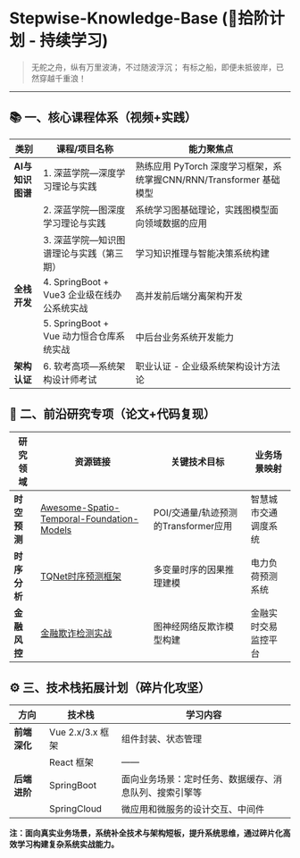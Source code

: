 # Stepwise-Knowledge-Base  (🚀拾阶计划 - 持续学习)

> 无舵之舟，纵有万里波涛，不过随波浮沉；
> 有标之船，即便未抵彼岸，已然穿越千重浪！

---

## 📚 一、核心课程体系（视频+实践）

| 类别             | 课程/项目名称                               | 能力聚焦点                                                   |
| ---------------- | ------------------------------------------- | ------------------------------------------------------------ |
| **AI与知识图谱** | 1. 深蓝学院—深度学习理论与实践              | 熟练应用 PyTorch 深度学习框架，系统掌握CNN/RNN/Transformer 基础模型 |
|                  | 2. 深蓝学院—图深度学习理论与实践            | 系统学习图基础理论，实践图模型面向领域数据的应用             |
|                  | 3. 深蓝学院—知识图谱理论与实践（第三期）    | 学习知识推理与智能决策系统构建                               |
| **全栈开发**     | 4. SpringBoot + Vue3 企业级在线办公系统实战 | 高并发前后端分离架构开发                                     |
|                  | 5. SpringBoot + Vue 动力恒合仓库系统实战    | 中后台业务系统开发能力                                       |
| **架构认证**     | 6. 软考高项—系统架构设计师考试              | 职业认证 - 企业级系统架构设计方法论                          |


## 🔬 二、前沿研究专项（论文+代码复现）

| 研究领域     | 资源链接                                                     | 关键技术目标                         | 业务场景映射         |
| ------------ | ------------------------------------------------------------ | ------------------------------------ | -------------------- |
| **时空预测** | [Awesome-Spatio-Temporal-Foundation-Models](https://github.com/LMissher/Awesome-Spatio-Temporal-Foundation-Models) | POI/交通量/轨迹预测的Transformer应用 | 智慧城市交通调度系统 |
| **时序分析** | [TQNet时序预测框架](https://github.com/ACAT-SCUT/TQNet)      | 多变量时序的因果推理建模             | 电力负荷预测系统     |
| **金融风控** | [金融欺诈检测实战](https://github.com/AI4Risk/antifraud)     | 图神经网络反欺诈模型构建             | 金融实时交易监控平台 |


## ⚙️ 三、技术栈拓展计划（碎片化攻坚）

| 方向         | 技术栈           | 学习内容                                               |
| ------------ | ---------------- | ------------------------------------------------------ |
| **前端深化** | Vue 2.x/3.x 框架 | 组件封装、状态管理                                    |
|              | React 框架       | ——                                                     |
| **后端进阶** | SpringBoot       | 面向业务场景：定时任务、数据缓存、消息队列、搜索引擎等 |
|              | SpringCloud      | 微应用和微服务的设计交互、中间件                       |

**注：面向真实业务场景，系统补全技术与架构短板，提升系统思维，通过碎片化高效学习构建复杂系统实战能力。**